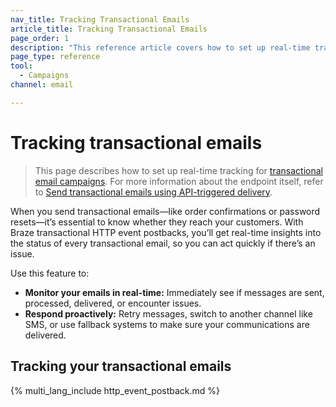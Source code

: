 ```yaml
---
nav_title: Tracking Transactional Emails
article_title: Tracking Transactional Emails
page_order: 1
description: "This reference article covers how to set up real-time tracking for transactional email campaigns."
page_type: reference
tool:
  - Campaigns
channel: email

---
```


# Tracking transactional emails

> This page describes how to set up real-time tracking for [transactional email campaigns]({{site.baseurl}}/user_guide/message_building_by_channel/email/transactional_message_api_campaign/). For more information about the endpoint itself, refer to [Send transactional emails using API-triggered delivery]({{site.baseurl}}/api/endpoints/messaging/send_messages/post_send_transactional_message/).

When you send transactional emails—like order confirmations or password resets—it’s essential to know whether they reach your customers. With Braze transactional HTTP event postbacks, you’ll get real-time insights into the status of every transactional email, so you can act quickly if there’s an issue.

Use this feature to:

- **Monitor your emails in real-time:** Immediately see if messages are sent, processed, delivered, or encounter issues.
- **Respond proactively:** Retry messages, switch to another channel like SMS, or use fallback systems to make sure your communications are delivered.

## Tracking your transactional emails

{% multi_lang_include http_event_postback.md %}


